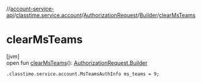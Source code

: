 //[account-service-api](../../../../index.md)/[classtime.service.account](../../index.md)/[AuthorizationRequest](../index.md)/[Builder](index.md)/[clearMsTeams](clear-ms-teams.md)

# clearMsTeams

[jvm]\
open fun [clearMsTeams](clear-ms-teams.md)(): [AuthorizationRequest.Builder](index.md)

`.classtime.service.account.MsTeamsAuthInfo ms_teams = 9;`
